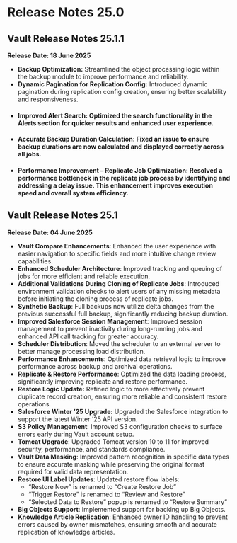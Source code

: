 # Release Notes 25.0

## Vault Release Notes 25.1.1

**Release Date: 18 June 2025**

* **Backup Optimization:** Streamlined the object processing logic within the backup module to improve performance and reliability.
* **Dynamic Pagination for Replication Config:** Introduced dynamic pagination during replication config creation, ensuring better scalability and responsiveness.
* #### **Improved Alert Search:** Optimized the search functionality in the Alerts section for quicker results and enhanced user experience. <a href="#improved-alert-search" id="improved-alert-search"></a>
* #### **Accurate Backup Duration Calculation:** Fixed an issue to ensure backup durations are now calculated and displayed correctly across all jobs. <a href="#accurate-backup-duration-calculation" id="accurate-backup-duration-calculation"></a>
* #### **Performance Improvement – Replicate Job Optimization:** Resolved a performance bottleneck in the replicate job process by identifying and addressing a delay issue. This enhancement improves execution speed and overall system efficiency. <a href="#performance-improvement-replicate-job-optimization" id="performance-improvement-replicate-job-optimization"></a>

## Vault Release Notes 25.1

**Release Date: 04 June 2025**

* **Vault Compare Enhancements**: Enhanced the user experience with easier navigation to specific fields and more intuitive change review capabilities.&#x20;
* **Enhanced Scheduler Architecture**: Improved tracking and queuing of jobs for more efficient and reliable execution.
* **Additional Validations During Cloning of Replicate Jobs**: Introduced environment validation checks to alert users of any missing metadata before initiating the cloning process of replicate jobs.
* **Synthetic Backup**: Full backups now utilize delta changes from the previous successful full backup, significantly reducing backup duration.
* **Improved Salesforce Session Management**: Improved session management to prevent inactivity during long-running jobs and enhanced API call tracking for greater accuracy.
* **Scheduler Distribution**: Moved the scheduler to an external server to better manage processing load distribution.
* **Performance Enhancements**: Optimized data retrieval logic to improve performance across backup and archival operations.
* **Replicate & Restore Performance**: Optimized the data loading process, significantly improving replicate and restore performance.
* **Restore Logic Update:** Refined logic to more effectively prevent duplicate record creation, ensuring more reliable and consistent restore operations.
* **Salesforce Winter ’25 Upgrade:** Upgraded the Salesforce integration to support the latest Winter ’25 API version.
* **S3 Policy Management**: Improved S3 configuration checks to surface errors early during Vault account setup.
* **Tomcat Upgrade**: Upgraded Tomcat version 10 to 11 for improved security, performance, and standards compliance.
* **Vault Data Masking**: Improved pattern recognition in specific data types to ensure accurate masking while preserving the original format required for valid data representation.
* **Restore UI Label Updates**: Updated restore flow labels:
  * “Restore Now” is renamed to “Create Restore Job”
  * “Trigger Restore” is renamed to “Review and Restore”
  * “Selected Data to Restore” popup is renamed to “Restore Summary”
* **Big Objects Support**: Implemented support for backing up Big Objects.
* **Knowledge Article Replication**: Enhanced owner ID handling to prevent errors caused by owner mismatches, ensuring smooth and accurate replication of knowledge articles.
